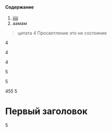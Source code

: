 #### Содержание
1. [jjjjj](#1head)
2. аамам

>цитата
4
Просветление это не состояние


4


4

4


5


5


455
5

# <a name="1head">Первый заголовок</a>
5
